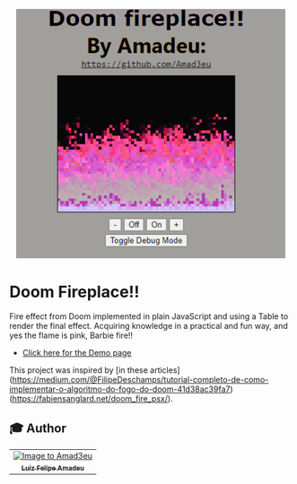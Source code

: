 <p align="center">
  <a href="">
    <img src="Img\interfacePrint.PNG" width="480">
  </a>
</p>

# Doom Fireplace!!
Fire effect from Doom implemented in plain JavaScript and using a Table to render the final effect.
Acquiring knowledge in a practical and fun way, and yes the flame is pink, Barbie fire!!

- [Click here for the Demo page]()


This project was inspired by [in these articles] (https://medium.com/@FilipeDeschamps/tutorial-completo-de-como-implementar-o-algoritmo-do-fogo-do-doom-41d38ac39fa7)(https://fabiensanglard.net/doom_fire_psx/).


## :mortar_board: Author

<table align="center">
    <tr>
        <td align="center">
            <a href="https://github.com/Amad3eu">
                <img src="https://avatars.githubusercontent.com/u/85834483?v=4" width="150px;" alt="Image to Amad3eu" />
                <br />
                <sub><b>Luiz Felipe Amadeu</b></sub>
          </a>
